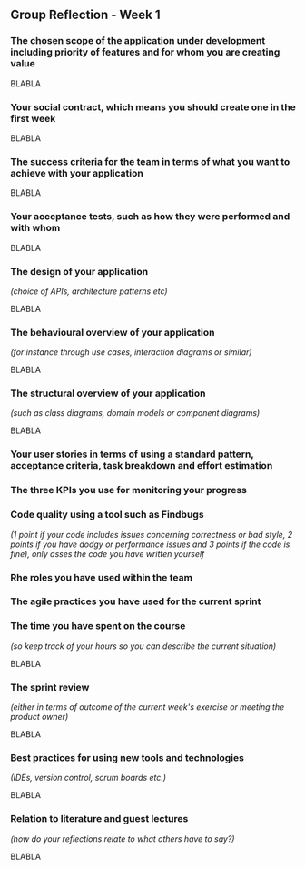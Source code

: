 ## Group Reflection - Week 1

### The chosen scope of the application under development including priority of features and for whom you are creating value

BLABLA

### Your social contract, which means you should create one in the first week

BLABLA

### The success criteria for the team in terms of what you want to achieve with your application

BLABLA

### Your acceptance tests, such as how they were performed and with whom

BLABLA

### The design of your application 
*(choice of APIs, architecture patterns etc)*

BLABLA

### The behavioural overview of your application
*(for instance through use cases, interaction diagrams or similar)*

BLABLA

### The structural overview of your application
*(such as class diagrams, domain models or component diagrams)*

BLABLA

### Your user stories in terms of using a standard pattern, acceptance criteria, task breakdown and effort estimation

### The three KPIs you use for monitoring your progress

### Code quality using a tool such as Findbugs
*(1 point if your code includes issues concerning correctness or bad style, 2 points if you have dodgy or performance issues and 3 points if the code is fine),
  only asses the code you have written yourself*
  
### Rhe roles you have used within the team

### The agile practices you have used for the current sprint

### The time you have spent on the course
*(so keep track of your hours so you can describe the current situation)*

BLABLA

### The sprint review
*(either in terms of outcome of the current week's exercise or meeting the product owner)*

BLABLA

### Best practices for using new tools and technologies
*(IDEs, version control, scrum boards etc.)*

BLABLA

### Relation to literature and guest lectures
*(how do your reflections relate to what others have to say?)*

BLABLA
